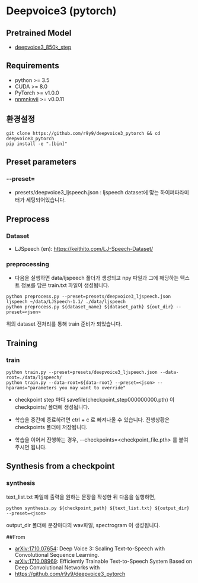 # Deepvoice3 (pytorch)

## Pretrained Model
- [deepvoice3_850k_step](https://drive.google.com/file/d/1pld6kbZQFRqfXeymD0DA4H71cjPv8WtC/view?usp=sharing)


## Requirements
- python >= 3.5
- CUDA >= 8.0
- PyTorch >= v1.0.0
- [nnmnkwii](https://github.com/r9y9/nnmnkwii) >= v0.0.11

## 환경설정
```
git clone https://github.com/r9y9/deepvoice3_pytorch && cd deepvoice3_pytorch
pip install -e ".[bin]"
```
## Preset parameters
### --preset=<json>
- presets/deepvoice3_ljspeech.json : ljspeech dataset에 맞는 하이퍼파라미터가 세팅되어있습니다.

## Preprocess
### Dataset
- LJSpeech (en): https://keithito.com/LJ-Speech-Dataset/

### preprocessing
- 다음을 실행하면 data/ljspeech 폴더가 생성되고 npy 파일과 그에 해당하는 텍스트 정보를 담은 train.txt 파일이 생성됩니다.
```
python preprocess.py --preset=presets/deepvoice3_ljspeech.json ljspeech ~/data/LJSpeech-1.1/ ./data/ljspeech
python preprocess.py ${dataset_name} ${dataset_path} ${out_dir} --preset=<json>
```
위의 dataset 전처리를 통해 train  준비가 되었습니다.

## Training
### train
```
python train.py --preset=presets/deepvoice3_ljspeech.json --data-root=./data/ljspeech/
python train.py --data-root=${data-root} --preset=<json> --hparams="parameters you may want to override"
```
- checkpoint step 마다 savefile(checkpoint_step000000000.pth) 이 checkpoints/ 폴더에 생성됩니다.
- 학습을 중간에 종료하려면 ctrl + c 로 빠져나올 수 있습니다. 진행상황은 checkpoints 폴더에 저장됩니다.

- 학습을 이어서 진행하는 경우, --checkpoints=<checkpoint_file.pth> 를 붙여주시면 됩니다.

## Synthesis from a checkpoint
### synthesis

text_list.txt 파일에 출력을 원하는 문장을 작성한 뒤 다음을 실행하면,

```
python synthesis.py ${checkpoint_path} ${text_list.txt} ${output_dir} --preset=<json>
```

output_dir 폴더에 문장마다의 wav파일, spectrogram 이 생성됩니다.


##From
- [arXiv:1710.07654](https://arxiv.org/abs/1710.07654): Deep Voice 3: Scaling Text-to-Speech with Convolutional Sequence Learning.
- [arXiv:1710.08969](https://arxiv.org/abs/1710.08969): Efficiently Trainable Text-to-Speech System Based on Deep Convolutional Networks with 
- https://github.com/r9y9/deepvoice3_pytorch

